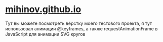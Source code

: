 # <a href="https://mihinov.github.io/">mihinov.github.io</a>
Тут вы можете посмотреть вёрстку моего тестового проекта, я тут использовал анимации @keyframes, а также requestAnimationFrame в JavaScript для анимации SVG кругов

